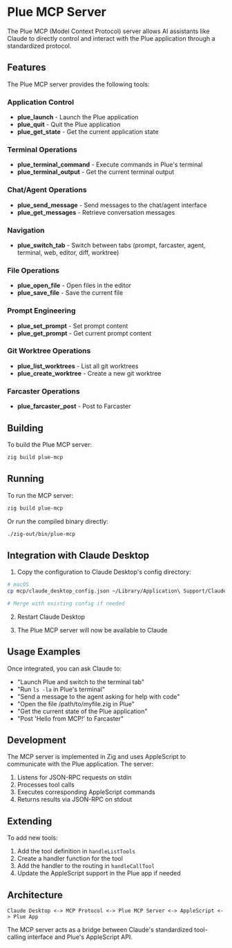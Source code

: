 # Plue MCP Server

The Plue MCP (Model Context Protocol) server allows AI assistants like Claude to directly control and interact with the Plue application through a standardized protocol.

## Features

The Plue MCP server provides the following tools:

### Application Control
- **plue_launch** - Launch the Plue application
- **plue_quit** - Quit the Plue application
- **plue_get_state** - Get the current application state

### Terminal Operations
- **plue_terminal_command** - Execute commands in Plue's terminal
- **plue_terminal_output** - Get the current terminal output

### Chat/Agent Operations
- **plue_send_message** - Send messages to the chat/agent interface
- **plue_get_messages** - Retrieve conversation messages

### Navigation
- **plue_switch_tab** - Switch between tabs (prompt, farcaster, agent, terminal, web, editor, diff, worktree)

### File Operations
- **plue_open_file** - Open files in the editor
- **plue_save_file** - Save the current file

### Prompt Engineering
- **plue_set_prompt** - Set prompt content
- **plue_get_prompt** - Get current prompt content

### Git Worktree Operations
- **plue_list_worktrees** - List all git worktrees
- **plue_create_worktree** - Create a new git worktree

### Farcaster Operations
- **plue_farcaster_post** - Post to Farcaster

## Building

To build the Plue MCP server:

```bash
zig build plue-mcp
```

## Running

To run the MCP server:

```bash
zig build plue-mcp
```

Or run the compiled binary directly:

```bash
./zig-out/bin/plue-mcp
```

## Integration with Claude Desktop

1. Copy the configuration to Claude Desktop's config directory:

```bash
# macOS
cp mcp/claude_desktop_config.json ~/Library/Application\ Support/Claude/claude_desktop_config.json

# Merge with existing config if needed
```

2. Restart Claude Desktop

3. The Plue MCP server will now be available to Claude

## Usage Examples

Once integrated, you can ask Claude to:

- "Launch Plue and switch to the terminal tab"
- "Run `ls -la` in Plue's terminal"
- "Send a message to the agent asking for help with code"
- "Open the file /path/to/myfile.zig in Plue"
- "Get the current state of the Plue application"
- "Post 'Hello from MCP!' to Farcaster"

## Development

The MCP server is implemented in Zig and uses AppleScript to communicate with the Plue application. The server:

1. Listens for JSON-RPC requests on stdin
2. Processes tool calls
3. Executes corresponding AppleScript commands
4. Returns results via JSON-RPC on stdout

## Extending

To add new tools:

1. Add the tool definition in `handleListTools`
2. Create a handler function for the tool
3. Add the handler to the routing in `handleCallTool`
4. Update the AppleScript support in the Plue app if needed

## Architecture

```
Claude Desktop <-> MCP Protocol <-> Plue MCP Server <-> AppleScript <-> Plue App
```

The MCP server acts as a bridge between Claude's standardized tool-calling interface and Plue's AppleScript API.